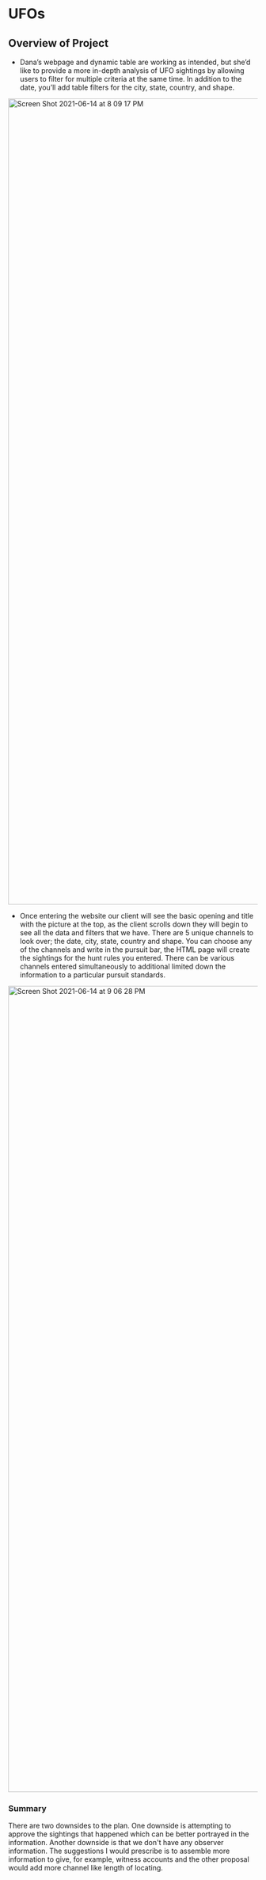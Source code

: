 # UFOs
## Overview of Project
- Dana’s webpage and dynamic table are working as intended, but she’d like to provide a more in-depth analysis of UFO sightings by allowing users to filter for multiple criteria at the same time. In addition to the date, you’ll add table filters for the city, state, country, and shape.

<img width="1626" alt="Screen Shot 2021-06-14 at 8 09 17 PM" src="https://user-images.githubusercontent.com/77812423/121977504-2e242600-cd54-11eb-9c47-0d7764002a7c.png">

- Once entering the website our client will see the basic opening and title with the picture at the top, as the client scrolls down they will begin to see all the data and filters that we have. There are 5 unique channels to look over; the date, city, state, country and shape. You can choose any of the channels and write in the pursuit bar, the HTML page will create the sightings for the hunt rules you entered. There can be various channels entered simultaneously to additional limited down the information to a particular pursuit standards.

<img width="1626" alt="Screen Shot 2021-06-14 at 9 06 28 PM" src="https://user-images.githubusercontent.com/77812423/121977646-72172b00-cd54-11eb-9857-992ac9159193.png">

### Summary
There are two downsides to the plan. One downside is attempting to approve the sightings that happened which can be better portrayed in the information. Another downside is that we don't have any observer information. The suggestions I would prescribe is to assemble more information to give, for example, witness accounts and the other proposal would add more channel like length of locating.
